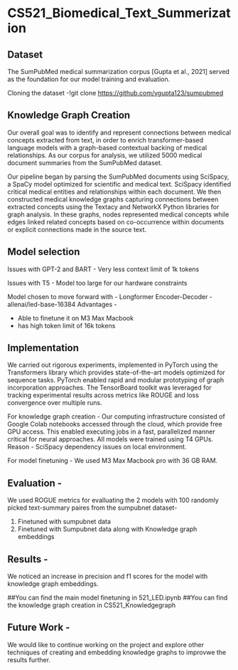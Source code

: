 # CS521_Biomedical_Text_Summerization

## Dataset

The SumPubMed medical summarization corpus [Gupta et al., 2021] served as the foundation for our model training and evaluation.

Cloning the dataset -!git clone https://github.com/vgupta123/sumpubmed

## Knowledge Graph Creation

Our overall goal was to identify and represent connections between medical concepts extracted from text, in order to enrich transformer-based language models with a graph-based contextual backing of medical relationships. As our corpus for analysis, we utilized 5000 medical document summaries from the SumPubMed dataset.

Our pipeline began by parsing the SumPubMed documents using SciSpacy, a SpaCy model optimized for scientific and medical text. SciSpacy identified critical medical entities and relationships within each document. We then constructed medical knowledge graphs capturing connections between extracted concepts using the Textacy and NetworkX Python libraries for graph analysis. In these graphs, nodes represented medical concepts while edges linked related concepts based on co-occurrence within documents or explicit connections made in the source text.

## Model selection

Issues with GPT-2 and BART -
Very less context limit of 1k tokens

Issues with T5 -
Model too large for our hardware constraints

Model chosen to move forward with - Longformer Encoder-Decoder - allenai/led-base-16384
Advantages -

- Able to finetune it on M3 Max Macbook
- has high token limit of 16k tokens

## Implementation

We carried out rigorous experiments, implemented in PyTorch using the Transformers library which provides state-of-the-art models optimized for sequence tasks. PyTorch enabled rapid and modular prototyping of graph incorporation approaches. The TensorBoard toolkit was leveraged for tracking experimental results across metrics like ROUGE and loss convergence over multiple runs.

For knowledge graph creation - Our computing infrastructure consisted of Google Colab notebooks accessed through the cloud, which provide free GPU access. This enabled executing jobs in a fast, parallelized manner critical for neural approaches. All models were trained using T4 GPUs. Reason - SciSpacy dependency issues on local environment.

For model finetuning - We used M3 Max Macbook pro with 36 GB RAM.

## Evaluation -

We used ROGUE metrics for evalluating the 2 models with 100 randomly picked text-summary paires from the sumpubnet dataset-

1. Finetuned with sumpubnet data
2. Finetuned with Sumpubnet data along with Knowledge graph embeddings

## Results -

We noticed an increase in precision and f1 scores for the model with knowledge graph embeddings.

##You can find the main model finetuning in 521_LED.ipynb
##You can find the knowledge graph creation in CS521_Knowledgegraph

## Future Work -

We would like to continue working on the project and explore other techniques of creating and embedding knowledge graphs to improvwe the results further.
